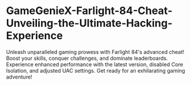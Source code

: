 # GameGenieX-Farlight-84-Cheat-Unveiling-the-Ultimate-Hacking-Experience
Unleash unparalleled gaming prowess with Farlight 84's advanced cheat! Boost your skills, conquer challenges, and dominate leaderboards. Experience enhanced performance with the latest version, disabled Core Isolation, and adjusted UAC settings. Get ready for an exhilarating gaming adventure!
